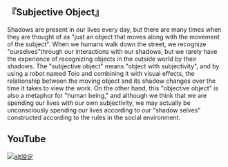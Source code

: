 ## 『Subjective Object』

 Shadows are present in our lives every day, but there are many times when they are thought of as "just an object that moves along with the movement of the subject". When we humans walk down the street, we recognize "ourselves"through our interactions with our shadows, but we rarely have the experience of recognizing objects in the outside world by their shadows. The "subjective object" means "object with subjectivity", and by using a robot named Toio and combining it with visual effects, the relationship between the moving object and its shadow changes over the time it takes to view the work. On the other hand, this "objective object" is also a metaphor for "human being," and although we think that we are spending our lives with our own subjectivity, we may actually be unconsciously spending our lives according to our "shadow selves" constructed according to the rules in the social environment.

## YouTube
[![alt設定](http://img.youtube.com/vi/85XkIx6MtEo/0.jpg)](https://www.youtube.com/watch?v=85XkIx6MtEo)
